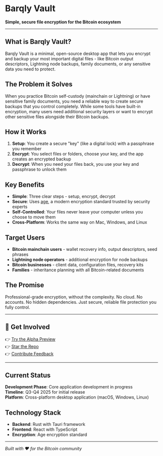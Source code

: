 # Barqly Vault

**Simple, secure file encryption for the Bitcoin ecosystem**

---

## What is Barqly Vault?

Barqly Vault is a minimal, open-source desktop app that lets you encrypt and backup your most important digital files - like Bitcoin output descriptors, Lightning node backups, family documents, or any sensitive data you need to protect.

## The Problem it Solves

When you practice Bitcoin self-custody (mainchain or Lightning) or have sensitive family documents, you need a reliable way to create secure backups that you control completely. While some tools have built-in encryption, many users need additional security layers or want to encrypt other sensitive files alongside their Bitcoin backups.

## How it Works

1. **Setup**: You create a secure "key" (like a digital lock) with a passphrase you remember
2. **Encrypt**: You select files or folders, choose your key, and the app creates an encrypted backup
3. **Decrypt**: When you need your files back, you use your key and passphrase to unlock them

## Key Benefits

- **Simple**: Three clear steps - setup, encrypt, decrypt
- **Secure**: Uses [age](https://github.com/FiloSottile/age), a modern encryption standard trusted by security experts
- **Self-Controlled**: Your files never leave your computer unless you choose to move them
- **Cross-Platform**: Works the same way on Mac, Windows, and Linux

## Target Users

- **Bitcoin mainchain users** - wallet recovery info, output descriptors, seed phrases
- **Lightning node operators** - additional encryption for node backups
- **Bitcoin businesses** - client data, configuration files, recovery kits
- **Families** - inheritance planning with all Bitcoin-related documents

## The Promise

Professional-grade encryption, without the complexity. No cloud. No accounts. No hidden dependencies. Just secure, reliable file protection you fully control.

---

## 🚀 Get Involved

👉 [Try the Alpha Preview](https://github.com/barqly/barqly-vault)  
👉 [Star the Repo](https://github.com/barqly/barqly-vault/stargazers)  
👉 [Contribute Feedback](https://github.com/barqly/barqly-vault/issues)

---

## Current Status

**Development Phase**: Core application development in progress  
**Timeline**: Q3-Q4 2025 for initial release  
**Platform**: Cross-platform desktop application (macOS, Windows, Linux)

## Technology Stack

- **Backend**: Rust with Tauri framework
- **Frontend**: React with TypeScript
- **Encryption**: Age encryption standard

---

_Built with ❤️ for the Bitcoin community_
